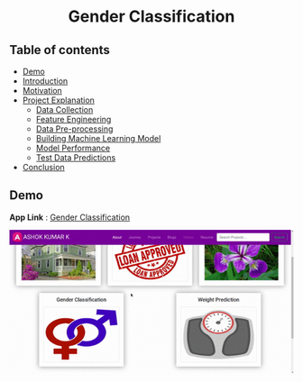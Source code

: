 <h1 align="center">Gender Classification</h1>

## Table of contents
- [Demo](#demo)
- [Introduction](#introduction)
- [Motivation](#motivation)
- [Project Explanation](#project-explanation)
  - [Data Collection](#data-collection)
  - [Feature Engineering](#feature-engineering)
  - [Data Pre-processing](#data-pre-processing)
  - [Building Machine Learning Model](#building-machine-learning-model)
  - [Model Performance](#model-performance)
  - [Test Data Predictions](#test-data-predictions)
- [Conclusion](#conclusion)

## Demo

**App Link** : [Gender Classification](https://ashok-machine-learning-project.herokuapp.com/#gender)

![Gender Classifier](../Demos/gender.gif)
